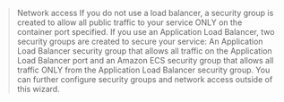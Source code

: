 
>Network access
If you do not use a load balancer, a security group is created to allow all public traffic to your service ONLY on the container port specified. If you use an Application Load Balancer, two security groups are created to secure your service: An Application Load Balancer security group that allows all traffic on the Application Load Balancer port and an Amazon ECS security group that allows all traffic ONLY from the Application Load Balancer security group. You can further configure security groups and network access outside of this wizard.

<!--stackedit_data:
eyJoaXN0b3J5IjpbLTIxNDQ4MzQ0Ml19
-->